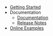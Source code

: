 - [Getting Started](getting-started/overview.md)
- Documentation
	- [Documentation](documentations/bulk-insert.md)
	- [Release Notes](https://github.com/zzzprojects/Dapper-Plus/releases)
- [Online Examples](/online-examples)
